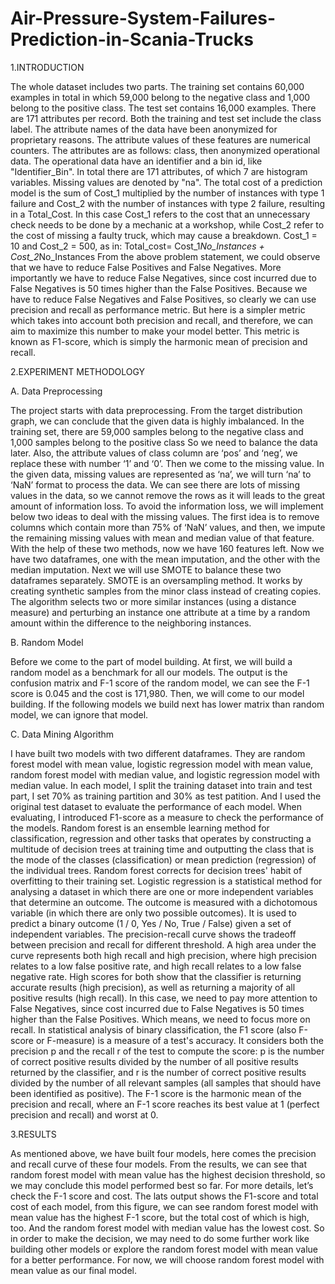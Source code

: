 # Air-Pressure-System-Failures-Prediction-in-Scania-Trucks
1.INTRODUCTION

The whole dataset includes two parts. The training set contains 60,000 examples in total in which 59,000 belong to the negative class and 1,000 belong to the positive class. The test set contains 16,000 examples. There are 171 attributes per record. Both the training and test set include the class label.
The attribute names of the data have been anonymized for proprietary reasons. The attribute values of these features are numerical counters. The attributes are as follows: class, then anonymized operational data. The operational data have an identifier and a bin id, like "Identifier_Bin". In total there are 171 attributes, of which 7 are histogram variables. Missing values are denoted by "na".
The total cost of a prediction model is the sum of Cost_1 multiplied by the number of instances with type 1 failure and Cost_2 with the number of instances with type 2 failure, resulting in a Total_Cost. In this case Cost_1 refers to the cost that an unnecessary check needs to be done by a mechanic at a workshop, while Cost_2 refer to the cost of missing a faulty truck, which may cause a breakdown. Cost_1 = 10 and Cost_2 = 500, as in:
      Total_cost= Cost_1*No_Instances + Cost_2*No_Instances
From the above problem statement, we could observe that we have to reduce False Positives and False Negatives. More importantly we have to reduce False Negatives, since cost incurred due to False Negatives is 50 times higher than the False Positives.
Because we have to reduce False Negatives and False Positives, so clearly we can use precision and recall as performance metric. But here is a simpler metric which takes into account both precision and recall, and therefore, we can aim to maximize this number to make your model better. This metric is known as F1-score, which is simply the harmonic mean of precision and recall.

2.EXPERIMENT METHODOLOGY

A.	Data Preprocessing

The project starts with data preprocessing. From the target distribution graph, we can conclude that the given data is highly imbalanced. In the training set, there are 59,000 samples belong to the negative class and 1,000 samples belong to the positive class So we need to balance the data later.
Also, the attribute values of class column are ‘pos’ and ‘neg’, we replace these with number ‘1’ and ‘0’.
Then we come to the missing value. In the given data, missing values are represented as ‘na’, we will turn ‘na’ to ‘NaN’ format to process the data. We can see there are lots of missing values in the data, so we cannot remove the rows as it will leads to the great amount of information loss.
To avoid the information loss, we will implement below two ideas to deal with the missing values. The first idea is to remove columns which contain more than 75% of ‘NaN’ values, and then, we impute the remaining missing values with mean and median value of that feature. With the help of these two methods, now we have 160 features left.
Now we have two dataframes, one with the mean imputation, and the other with the median imputation. Next we will use SMOTE to balance these two dataframes separately. SMOTE is an oversampling method. It works by creating synthetic samples from the minor class instead of creating copies. The algorithm selects two or more similar instances (using a distance measure) and perturbing an instance one attribute at a time by a random amount within the difference to the neighboring instances.

B.	Random Model

Before we come to the part of model building. At first, we will build a random model as a benchmark for all our models. The output is the confusion matrix and F-1 score of the random model, we can see the F-1 score is 0.045 and the cost is 171,980. Then, we will come to our model building. If the following models we build next has lower matrix than random model, we can ignore that model.

C.	Data Mining Algorithm

I have built two models with two different dataframes. They are random forest model with mean value, logistic regression model with mean value, random forest model with median value, and logistic regression model with median value. In each model, I split the training dataset into train and test part, I set 70% as training partition and 30% as test patition. And I used the original test dataset to evaluate the performance of each model. When evaluating, I introduced F1-score as a measure to check the performance of the models.
Random forest is an ensemble learning method for classification, regression and other tasks that operates by constructing a multitude of decision trees at training time and outputting the class that is the mode of the classes (classification) or mean prediction (regression) of the individual trees. Random forest corrects for decision trees' habit of overfitting to their training set.
Logistic regression is a statistical method for analysing a dataset in which there are one or more independent variables that determine an outcome. The outcome is measured with a dichotomous variable (in which there are only two possible outcomes). It is used to predict a binary outcome (1 / 0, Yes / No, True / False) given a set of independent variables.
The precision-recall curve shows the tradeoff between precision and recall for different threshold. A high area under the curve represents both high recall and high precision, where high precision relates to a low false positive rate, and high recall relates to a low false negative rate. High scores for both show that the classifier is returning accurate results (high precision), as well as returning a majority of all positive results (high recall). In this case, we need to pay more attention to False Negatives, since cost incurred due to False Negatives is 50 times higher than the False Positives. Which means, we need to focus more on recall.
In statistical analysis of binary classification, the F1 score (also F-score or F-measure) is a measure of a test's accuracy. It considers both the precision p and the recall r of the test to compute the score: p is the number of correct positive results divided by the number of all positive results returned by the classifier, and r is the number of correct positive results divided by the number of all relevant samples (all samples that should have been identified as positive). The F-1 score is the harmonic mean of the precision and recall, where an F-1 score reaches its best value at 1 (perfect precision and recall) and worst at 0.

3.RESULTS

As mentioned above, we have built four models, here comes the precision and recall curve of these four models.
From the results, we can see that random forest model with mean value has the highest decision threshold, so we may conclude this model performed best so far. For more details, let’s check the F-1 score and cost.
The lats output shows the F1-score and total cost of each model, from this figure, we can see random forest model with mean value has the highest F-1 score, but the total cost of which is high, too. And the random forest model with median value has the lowest cost. So in order to make the decision, we may need to do some further work like building other models or explore the random forest model with mean value for a better performance. For now, we will choose random forest model with mean value as our final model.

